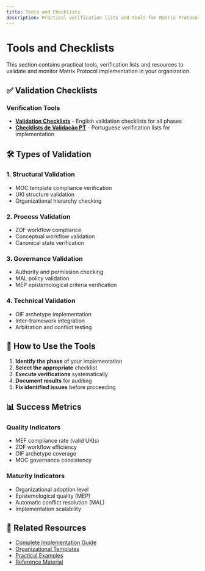 ```yaml
---
title: Tools and Checklists
description: Practical verification lists and tools for Matrix Protocol implementation validation
---
```


# Tools and Checklists

This section contains practical tools, verification lists and resources to validate and monitor Matrix Protocol implementation in your organization.

## ✅ Validation Checklists

### Verification Tools
- **[Validation Checklists](./validation-checklists)** - English validation checklists for all phases
- **[Checklists de Validação PT](./validation-checklists-pt)** - Portuguese verification lists for implementation

## 🛠️ Types of Validation

### 1. Structural Validation
- MOC template compliance verification
- UKI structure validation
- Organizational hierarchy checking

### 2. Process Validation
- ZOF workflow compliance
- Conceptual workflow validation
- Canonical state verification

### 3. Governance Validation
- Authority and permission checking
- MAL policy validation
- MEP epistemological criteria verification

### 4. Technical Validation
- OIF archetype implementation
- Inter-framework integration
- Arbitration and conflict testing

## 🎯 How to Use the Tools

1. **Identify the phase** of your implementation
2. **Select the appropriate** checklist
3. **Execute verifications** systematically
4. **Document results** for auditing
5. **Fix identified issues** before proceeding

## 📊 Success Metrics

### Quality Indicators
- MEF compliance rate (valid UKIs)
- ZOF workflow efficiency
- OIF archetype coverage
- MOC governance consistency

### Maturity Indicators
- Organizational adoption level
- Epistemological quality (MEP)
- Automatic conflict resolution (MAL)
- Implementation scalability

## 📖 Related Resources

- [Complete Implementation Guide](../implementation-guide)
- [Organizational Templates](../templates)
- [Practical Examples](../examples)
- [Reference Material](../reference)